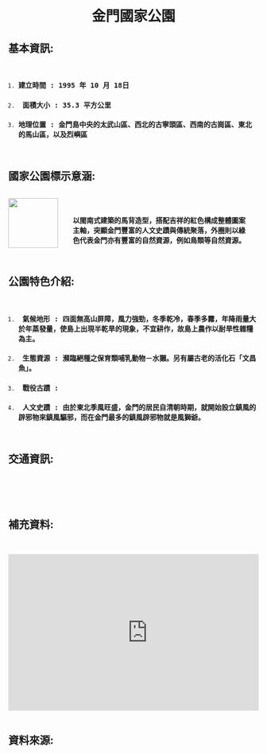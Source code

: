 <center><h1 class="header-level-1" >金門國家公園</h1></center>
<p>
  
 <style>
  html {
    height: 100%;
  }

  body {
    background-image: url("https://png.pngtree.com/thumb_back/fw800/back_pic/04/08/98/405814a2ba920b1.jpg");
    background-repeat: no-repeat;
    background-attachment: fixed;
    background-position: center;
    background-size: cover;
  }
</style>

<h2 class="header-level-2" >基本資訊:</h2>
<pre class="highlight"><code>
<ol><li><h3>建立時間 : 1995 年 10 月 18日 </h3></li><li><h3> 面積大小 : 35.3 平方公里 </h3></li><li><h3>地理位置 : 金門島中央的太武山區、西北的古寧頭區、西南的古崗區、東北的馬山區，以及烈嶼區</h3></li></ol>
</code></pre>


<h2 class="header-level-2" >國家公園標示意涵:</h2>
<pre class="highlight"><code>
<img align="left" style="width: 100px; height: 100px;" src="https://upload.wikimedia.org/wikipedia/commons/thumb/7/7c/Kinmen_National_Park_Headquarters_Logo.svg/2000px-Kinmen_National_Park_Headquarters_Logo.svg.png" data-type="image">
<center><h3>以閩南式建築的馬背造型，搭配吉祥的紅色構成整體圖案
主軸，突顯金門豐富的人文史蹟與傳統聚落，外圈則以綠
色代表金門亦有豐富的自然資源，例如鳥類等自然資源。</h3></center>
</code></pre>


<h2 class="header-level-2" >公園特色介紹:</h2>
<pre class="highlight"><code>
<ol><li><h3> 氣候地形 : 四面無高山屏障，風力強勁，冬季乾冷，春季多霧，年降雨量大於年蒸發量，使島上出現半乾旱的現象，不宜耕作，故島上農作以耐旱性雜糧為主。</h3></li><li><h3> 生態資源 : 瀕臨絕種之保育類哺乳動物－水獺。另有屬古老的活化石「文昌魚」。</h3></li><li><h3> 戰役古蹟 : </h3></li><li><h3> 人文史蹟 : 由於東北季風旺盛，金門的居民自清朝時期，就開始設立鎮風的辟邪物來鎮風驅邪，而在金門最多的鎮風辟邪物就是風獅爺。</h3></li></ol>
</code></pre>


<h2 class="header-level-2" >交通資訊:</h2>

<pre class="highlight"><code>



</code></pre>


<h2 class="header-level-2" >補充資料:</h2>

<pre class="highlight"><code>

<iframe width="560" height="315" src="https://www.youtube.com/embed/eJoEg2TCDag" frameborder="0" allow="accelerometer; autoplay; encrypted-media; gyroscope; picture-in-picture" allowfullscreen></iframe>

</code></pre>


<h2 class="header-level-2" >資料來源:</h2>

<pre class="highlight"><code>

</code></pre>

